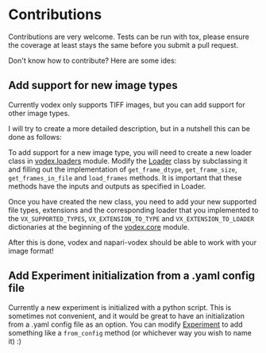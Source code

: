 # Contributions

Contributions are very welcome. Tests can be run with tox, please ensure the coverage at least stays the same before you submit a pull request.

Don't know how to contribute? Here are some ides:

## Add support for new image types

Currently vodex only supports TIFF images, but you can add support for other image types.

I will try to create a more detailed description, but in a nutshell this can be done as follows:

To add support for a new image type, you will need to create a new loader class in [vodex.loaders](https://github.com/LemonJust/vodex/blob/main/src/vodex/loaders.py) module. Modify the [Loader](https://lemonjust.github.io/vodex/api/loaders/#src.vodex.loaders.Loader) class by subclassing it and filling out the implementation of `get_frame_dtype`, `get_frame_size`, `get_frames_in_file` and `load_frames` methods. It is important that these methods have the inputs and outputs as specified in Loader.

Once you have created the new class, you need to add your new supported file types, extensions and the corresponding loader that you implemented to the `VX_SUPPORTED_TYPES`, `VX_EXTENSION_TO_TYPE` and `VX_EXTENSION_TO_LOADER` dictionaries at the beginning of the [vodex.core](https://github.com/LemonJust/vodex/blob/main/src/vodex/core.py) module.

After this is done, vodex and napari-vodex should be able to work with your image format!

## Add Experiment initialization from a .yaml config file

Currently a new experiment is initialized with a python script. This is sometimes not convenient, and it would be great to have an initialization from a .yaml config file as an option. You can modify [Experiment](https://github.com/LemonJust/vodex/blob/main/src/vodex/experiment.py) to add something like a `from_config` method (or whichever way you wish to name it) :)  
